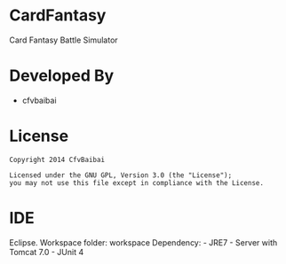 CardFantasy
=======

Card Fantasy Battle Simulator

Developed By
============

* cfvbaibai

License
=======

    Copyright 2014 CfvBaibai

    Licensed under the GNU GPL, Version 3.0 (the "License");
    you may not use this file except in compliance with the License.

IDE
=======
Eclipse.
Workspace folder: workspace
Dependency:
    - JRE7
    - Server with Tomcat 7.0
    - JUnit 4